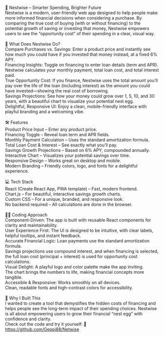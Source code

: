 🥚 Nestwise – Smarter Spending, Brighter Future
<br>
Nestwise is a modern, user-friendly web app designed to help people make more informed financial decisions when considering a purchase. By comparing the true cost of buying (with or without financing) to the potential growth of saving or investing that money, Nestwise empowers users to see the “opportunity cost” of their spending in a clear, visual way.
<br>
<br>
🌟 What Does Nestwise Do?
<br>
Compare Purchases vs. Savings:
Enter a product price and instantly see how much you could have if you invested that money instead, at a fixed 6% APY.
<br>
Financing Insights:
Toggle on financing to enter loan details (term and APR). Nestwise calculates your monthly payment, total loan cost, and total interest paid.
<br>
True Opportunity Cost:
If you finance, Nestwise uses the total amount you’ll pay over the life of the loan (including interest) as the amount you could have invested—showing the real cost of borrowing.
<br>
Savings Projections:
See how your money could grow over 1, 5, 10, and 30 years, with a beautiful chart to visualize your potential nest egg.
<br>
Delightful, Responsive UI:
Enjoy a clean, mobile-friendly interface with playful branding and a welcoming vibe.
<br>
<br>
🛠️ Features
<br>
Product Price Input – Enter any product price.
<br>
Financing Toggle – Reveal loan term and APR fields.
<br>
Monthly Payment Calculation – Uses the standard amortization formula.
<br>
Total Loan Cost & Interest – See exactly what you’ll pay.
<br>
Savings Growth Projections – Based on 6% APY, compounded annually.
<br>
Interactive Chart – Visualizes your potential savings over time.
<br>
Responsive Design – Works great on desktop and mobile.
<br>
Modern Branding – Friendly colors, logo, and fonts for a delightful experience.
<br>
<br>
💻 Tech Stack
<br>
React (Create React App, PWA template) – Fast, modern frontend.
<br>
Chart.js – For beautiful, interactive savings growth charts.
<br>
Custom CSS – For a unique, branded, and responsive look.
<br>
No backend required – All calculations are done in the browser.
<br>
<br>
🧑‍💻 Coding Approach
<br>
Component-Driven:
The app is built with reusable React components for clarity and maintainability.
<br>
User Experience First:
The UI is designed to be intuitive, with clear labels, helpful tooltips, and instant feedback.
<br>
Accurate Financial Logic:
Loan payments use the standard amortization formula.
<br>
Savings projections use compound interest, and when financing is selected, the full loan cost (principal + interest) is used for opportunity cost calculations.
<br>
Visual Delight:
A playful logo and color palette make the app inviting.
<br>
The chart brings the numbers to life, making financial concepts more tangible.
<br>
Accessible & Responsive:
Works smoothly on all devices.
<br>
Clean, readable fonts and high-contrast colors for accessibility.
<br>
<br>
🚀 Why I Built This
<br>
I wanted to create a tool that demystifies the hidden costs of financing and helps people see the long-term impact of their spending choices. Nestwise is all about empowering users to grow their financial “nest egg” with confidence and clarity.
<br>
Check out the code and try it yourself:
🔗 https://github.com/Geppi88/Netwise
